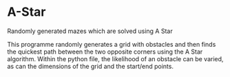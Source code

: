 # A-Star
Randomly generated mazes which are solved using A Star 

This programme randomly generates a grid with obstacles and then finds the quickest path between the two opposite corners using the A Star algorithm. Within the python file, the likelihood of an obstacle can be varied, as can the dimensions of the grid and the start/end points. 

